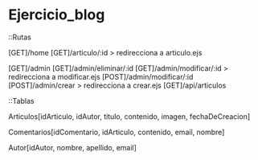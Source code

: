 # Ejercicio_blog

::Rutas

[GET]/home
[GET]/articulo/:id > redirecciona a articulo.ejs

[GET]/admin
[GET]/admin/eliminar/:id
[GET]/admin/modificar/:id > redirecciona a modificar.ejs
[POST]/admin/modificar/:id
[POST]/admin/crear > redirecciona a crear.ejs
[GET]/api/articulos

::Tablas

Articulos[idArticulo, idAutor, titulo, contenido, imagen, fechaDeCreacion]

Comentarios[idComentario, idArticulo, contenido, email, nombre]

Autor[idAutor, nombre, apellido, email]
